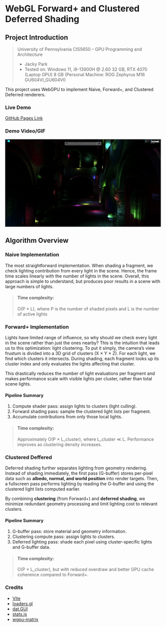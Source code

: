 
# WebGL Forward+ and Clustered Deferred Shading

## Project Introduction

> University of Pennsylvania CIS5650 – GPU Programming and Architecture
> 
> - Jacky Park
> - Tested on: Windows 11, i9-13900H @ 2.60 32 GB, RTX 4070 (Laptop GPU) 8 GB (Personal Machine: ROG Zephyrus M16 GU604VI_GU604VI)

This project uses WebGPU to implement Naive, Forward+, and Clustered Deferred renderers. 

### Live Demo
[GitHub Pages Link](https://jackypark9852.github.io/WebGPU-Forward-Plus-and-Clustered-Deferred/)

### Demo Video/GIF

![](img/demo.gif)

## Algorithm Overview
### Naive Implementation 
The most straightforward implementation. When shading a fragment, we check lighting contribution from every light in the scene. Hence, the frame time scales linearly with the number of lights in the scene. Overall, this approach is simple to understand, but produces poor results in a scene with large numbers of lights.

>#### Time complexity: 
>O(P × L), where P is the number of shaded pixels and L is the number of active lights

### Forward+ Implementation 
Lights have limited range of influence, so why should we check every light in the scene rather than just the ones nearby? This is the intuition that leads us to this optimization: light clustering. To put it simply, the camera’s view frustum is divided into a 3D grid of clusters (X × Y × Z). For each light, we find which clusters it intersects. During shading, each fragment looks up its cluster index and only evaluates the lights affecting that cluster.

This drastically reduces the number of light evaluations per fragment and makes performance scale with visible lights per cluster, rather than total scene lights.

#### Pipeline Summary
1. Compute shader pass: assign lights to clusters (light culling).
2. Forward shading pass: sample the clustered light lists per fragment.
3. Accumulate contributions from only those local lights.

> #### Time complexity: 
> Approximately O(P × L_cluster), where L_cluster ≪ L. Performance improves as clustering density increases.

### Clustered Deffered
Deferred shading further separates lighting from geometry rendering. Instead of shading immediately, the first pass (G-buffer) stores per-pixel data such as **albedo, normal, and world position** into render targets. Then, a fullscreen pass performs lighting by reading the G-buffer and using the clustered light lists computed earlier.

By combining **clustering** (from Forward+) and **deferred shading**, we minimize redundant geometry processing and limit lighting cost to relevant clusters.
#### Pipeline Summary
1. G-buffer pass: store material and geometry information.
2. Clustering compute pass: assign lights to clusters.
3. Deferred lighting pass: shade each pixel using cluster-specific lights and G-buffer data.

> #### Time complexity: 
> O(P × L_cluster), but with reduced overdraw and better GPU cache coherence compared to Forward+.

### Credits

- [Vite](https://vitejs.dev/)
- [loaders.gl](https://loaders.gl/)
- [dat.GUI](https://github.com/dataarts/dat.gui)
- [stats.js](https://github.com/mrdoob/stats.js)
- [wgpu-matrix](https://github.com/greggman/wgpu-matrix)
